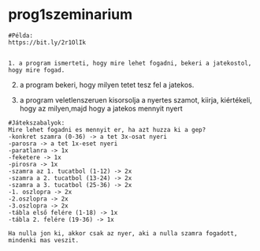 # prog1szeminarium

	#Példa:
	https://bit.ly/2r1OlIk
  
  
	1. a program ismerteti, hogy mire lehet fogadni, bekeri a jatekostol, hogy mire fogad.
	
  2. a program bekeri, hogy milyen tetet tesz fel a jatekos.
	
  3. a program veletlenszeruen kisorsolja a nyertes szamot, kiirja, kiértékeli, hogy az milyen,majd hogy a jatekos mennyit nyert
	
	#Játekszabalyok:
	Mire lehet fogadni es mennyit er, ha azt huzza ki a gep?
	-konkret szamra (0-36) -> a tet 3x-osat nyeri
	-parosra -> a tet 1x-eset nyeri
	-paratlanra -> 1x
	-feketere -> 1x
	-pirosra -> 1x
	-szamra az 1. tucatbol (1-12) -> 2x
	-szamra a 2. tucatbol (13-24) -> 2x
	-szamra a 3. tucatbol (25-36) -> 2x
	-1. oszlopra -> 2x
	-2.oszlopra -> 2x
	-3.oszlopra -> 2x
	-tábla első felére (1-18) -> 1x
	-tábla 2. felére (19-36) -> 1x
	
	Ha nulla jon ki, akkor csak az nyer, aki a nulla szamra fogadott, mindenki mas veszit.
	
